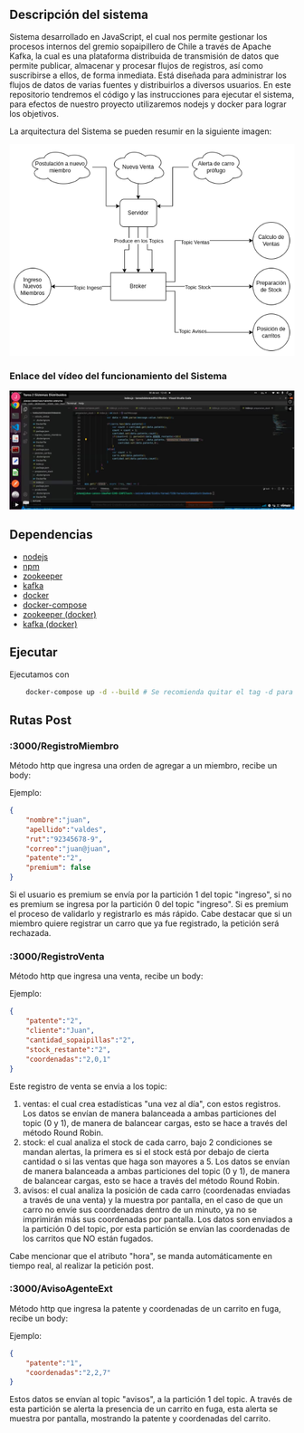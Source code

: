 ## Descripción del sistema

Sistema desarrollado en JavaScript, el cual nos permite gestionar los procesos internos del gremio sopaipillero de Chile a través de Apache Kafka, la cual es una plataforma distribuida de transmisión de datos que permite publicar, almacenar y procesar flujos de registros, así como suscribirse a ellos, de forma inmediata. Está diseñada para administrar los flujos de datos de varias fuentes y distribuirlos a diversos usuarios. En este repositorio tendremos el código y las instrucciones para ejecutar el sistema, para efectos de nuestro proyecto utilizaremos nodejs y docker para lograr los objetivos.

La arquitectura del Sistema se pueden resumir en la siguiente imagen:

![Img](images/arq.png)

### Enlace del vídeo del funcionamiento del Sistema

[![video](images/vimeo.png)](https://player.vimeo.com/video/765446652?h=408acc6a86&amp;badge=0&amp;autopause=0&amp;player_id=0&amp;app_id=58479)

## Dependencias

- [nodejs](https://nodejs.org/es/download/package-manager/)
- [npm](https://docs.npmjs.com/downloading-and-installing-node-js-and-npm)
- [zookeeper](https://zookeeper.apache.org/releases.html)
- [kafka](https://kafka.apache.org/downloads)
- [docker](https://docs.docker.com/engine/install/)
- [docker-compose](https://docs.docker.com/compose/install/)
- [zookeeper (docker)](https://hub.docker.com/r/bitnami/zookeeper)
- [kafka (docker)](https://hub.docker.com/r/bitnami/kafka)


## Ejecutar

Ejecutamos con

```sh
    docker-compose up -d --build # Se recomienda quitar el tag -d para ver los logs y el --build si no se desea rebuilder.
```

## Rutas Post

### :3000/RegistroMiembro
Método http que ingresa una orden de agregar a un miembro, recibe un body:

Ejemplo:

```json
{
    "nombre":"juan", 
    "apellido":"valdes",
    "rut":"92345678-9",
    "correo":"juan@juan",
    "patente":"2",
    "premium": false
}
```
Si el usuario es premium se envía por la partición 1 del topic "ingreso", si no es premium se ingresa por la partición 0 del topic "ingreso". Si es premium el proceso de validarlo y registrarlo es más rápido. Cabe destacar que si un miembro quiere registrar un carro que ya fue registrado, la petición será rechazada.

### :3000/RegistroVenta
Método http que ingresa una venta, recibe un body:

Ejemplo:

```json
{   
    "patente":"2",
    "cliente":"Juan", 
    "cantidad_sopaipillas":"2",
    "stock_restante":"2",
    "coordenadas":"2,0,1" 
}
```
Este registro de venta se envia a los topic:
1. ventas: el cual crea estadísticas "una vez al día", con estos registros. Los datos se envían de manera balanceada a ambas particiones del topic (0 y 1), de manera de balancear cargas, esto se hace a través del método Round Robin.
2. stock: el cual analiza el stock de cada carro, bajo 2 condiciones se mandan alertas, la primera es si el stock está por debajo de cierta cantidad o si las ventas que haga son mayores a 5. Los datos se envían de manera balanceada a ambas particiones del topic (0 y 1), de manera de balancear cargas, esto se hace a través del método Round Robin.
3. avisos: el cual analiza la posición de cada carro (coordenadas enviadas a través de una venta) y la muestra por pantalla, en el caso de que un carro no envíe sus coordenadas dentro de un minuto, ya no se imprimirán más sus coordenadas por pantalla. Los datos son enviados a la partición 0 del topic, por esta partición se envían las coordenadas de los carritos que NO están fugados.

Cabe mencionar que el atributo "hora", se manda automáticamente en tiempo real, al realizar la petición post.

### :3000/AvisoAgenteExt
Método http que ingresa la patente y coordenadas de un carrito en fuga, recibe un body:

Ejemplo:

```json
{   
    "patente":"1",
    "coordenadas":"2,2,7" 
}
```
Estos datos se envían al topic "avisos", a la partición 1 del topic. A través de esta partición se alerta la presencia de un carrito en fuga, esta alerta se muestra por pantalla, mostrando la patente y coordenadas del carrito. 
